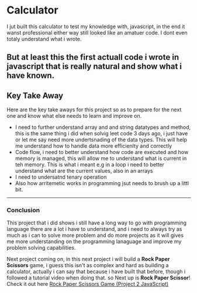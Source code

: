 # Calculator
I jut built this calculator to test my knowledge with, javascript, in the end it wanst professional either way still looked like an amatuer code. I dont even totaly understand what i wrote. 

But at least this the first actuall code i wrote in javascript that is really natural and show what i have known.
-
## Key Take Away

Here are the key take aways for this project so as to prepare for the next one and know what else needs to learn and improve on.

- I need to further understand array and and string datatypes and method, this is the same thing i did when solvig leet code 3 days ago, i just have or let me say need more undertsnading of the data types. This will help me understand how to handle data more efficienlty and correctly
- Code flow, i need to better understand how code are executed and how memory is managed, this will allow me to understand what is current in teh memory. This is what i meant e.g in a loop i need to better understand what are the current values, also in an arrays
- I need to undersatnd tenary operation
- Also how arritemetic works in programming jsut needs to brush up a littl bit.

----
### Conclusion

This project that i did shows i still have a long way to go with programming language there are a lot i have to understand, and i need to always try as much as i can to solve more problem and do more projects as it will gives me more understanding on the programming lanaguage and improve my problem solving capabilities.

Next project coming on, in this next project i will build a <b>Rock Paper Scissors</b> game, i guess this isn't as complex and hard as building a calculator, actually i can say that because i have built that before, though i followed a tutorial video when doing that. so Next up is <b>Rock Paper Scissor</b>! Check it out here [Rock Paper Scissors Game (Project 2 JavaScript)]()